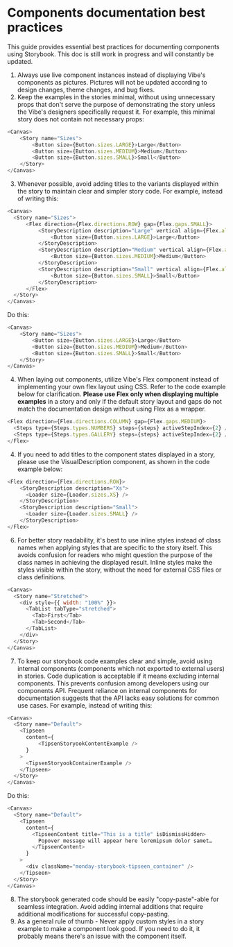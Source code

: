 # Components documentation best practices
This guide provides essential best practices for documenting components using Storybook. 
This doc is still work in progress and will constantly be updated.

1. Always use live component instances instead of displaying Vibe's components as pictures. Pictures will not be updated according to design changes, theme changes, and bug fixes.
2. Keep the examples in the stories minimal, without using unnecessary props that don't serve the purpose of demonstrating the story unless the Vibe's designers specifically request it.  For example, this minimal story does not contain not necessary props:
```js
<Canvas>
    <Story name="Sizes">
        <Button size={Button.sizes.LARGE}>Large</Button>
        <Button size={Button.sizes.MEDIUM}>Medium</Button>
        <Button size={Button.sizes.SMALL}>Small</Button>
    </Story>
</Canvas>
```

3. Whenever possible, avoid adding titles to the variants displayed within the story to maintain clear and simpler story code. For example, instead of writing this:
```js
<Canvas>
  <Story name="Sizes">
      <Flex direction={Flex.directions.ROW} gap={Flex.gaps.SMALL}>
          <StoryDescription description="Large" vertical align={Flex.align.START}>
              <Button size={Button.sizes.LARGE}>Large</Button>
          </StoryDescription>
          <StoryDescription description="Medium" vertical align={Flex.align.START}>
              <Button size={Button.sizes.MEDIUM}>Medium</Button>
          </StoryDescription>
          <StoryDescription description="Small" vertical align={Flex.align.START}>
              <Button size={Button.sizes.SMALL}>Small</Button>
          </StoryDescription>
      </Flex>
  </Story>
</Canvas>
```
Do this:
```js
<Canvas>
    <Story name="Sizes">
        <Button size={Button.sizes.LARGE}>Large</Button>
        <Button size={Button.sizes.MEDIUM}>Medium</Button>
        <Button size={Button.sizes.SMALL}>Small</Button>
    </Story>
</Canvas>
```

4. When laying out components, utilize Vibe's Flex component instead of implementing your own flex layout using CSS. Refer to the code example below for clarification. **Please use Flex only when displaying multiple examples** in a story and only if the default story layout and gaps do not match the documentation design without using Flex as a wrapper.
```js
<Flex direction={Flex.directions.COLUMN} gap={Flex.gaps.MEDIUM}>
  <Steps type={Steps.types.NUMBERS} steps={steps} activeStepIndex={2} />
  <Steps type={Steps.types.GALLERY} steps={steps} activeStepIndex={2} />
</Flex>
```

4. If you need to add titles to the component states displayed in a story, please use the VisualDescription component, as shown in the code example below:
```js
<Flex direction={Flex.directions.ROW}>
    <StoryDescription description="Xs">
      <Loader size={Loader.sizes.XS} />
    </StoryDescription>
    <StoryDescription description="Small">
      <Loader size={Loader.sizes.SMALL} />
    </StoryDescription>
</Flex>
```
6. For better story readability, it's best to use inline styles instead of class names when applying styles that are specific to the story itself. This avoids confusion for readers who might question the purpose of the class names in achieving the displayed result. Inline styles make the styles visible within the story, without the need for external CSS files or class definitions.
```js
<Canvas>
  <Story name="Stretched">
    <div style={{ width: "100%" }}>
      <TabList tabType="stretched">
        <Tab>First</Tab>
        <Tab>Second</Tab>
      </TabList>
    </div>
  </Story>
</Canvas>
```
7. To keep our storybook code examples clear and simple, avoid using internal components (components which not exported to external users) in stories. Code duplication is acceptable if it means excluding internal components. This prevents confusion among developers using our components API. Frequent reliance on internal components for documentation suggests that the API lacks easy solutions for common use cases.  For example, instead of writing this:
```js
<Canvas>
  <Story name="Default">
    <Tipseen
      content={
          <TipsenStoryookContentExample />
      }
    >
      <TipsenStoryookContainerExample />
    </Tipseen>
  </Story>
</Canvas>
```

Do this:
```js
<Canvas>
  <Story name="Default">
    <Tipseen
      content={
        <TipseenContent title="This is a title" isDismissHidden>
          Popover message will appear here loremipsum dolor samet…
        </TipseenContent>
      }
    >
      <div className="monday-storybook-tipseen_container" />
    </Tipseen>
  </Story>
</Canvas>
```

8. The storybook generated code should be easily "copy-paste"-able for seamless integration. Avoid adding internal additions that require additional modifications for successful copy-pasting.
9. As a general rule of thumb - Never apply custom styles in a story example to make a component look good. If you need to do it, it probably means there's an issue with the component itself.
